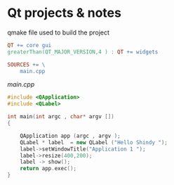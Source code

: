 # Qt projects & notes 


qmake file used to build the project
```makefile
QT += core gui
greaterThan(QT_MAJOR_VERSION,4 ) : QT += widgets

SOURCES += \
    main.cpp
```


*main.cpp*
```cpp
#include <QApplication>
#include <QLabel>

int main(int argc , char* argv [])
{

	QApplication app (argc , argv );
	QLabel * label  = new QLabel ("Hello Shindy ");
	label->setWindowTitle("Application 1 ");
	label->resize(400,200);
	label -> show();
	return app.exec();
}
```